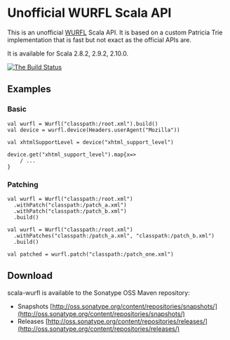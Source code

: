 Unofficial WURFL Scala API
==========================
This is an unofficial [WURFL](http://wurfl.sourceforge.net/) Scala API. It is based on a custom Patricia Trie
implementation that is fast but not exact as the official APIs are.

It is available for Scala 2.8.2, 2.9.2, 2.10.0.

[![The Build Status](https://travis-ci.org/filosganga/scala-wurfl.png?branch=master)](https://travis-ci.org/filosganga/scala-wurfl)

Examples
--------

### Basic
    val wurfl = Wurfl("classpath:/root.xml").build()
    val device = wurfl.device(Headers.userAgent("Mozilla"))

    val xhtmlSupportLevel = device("xhtml_support_level")

    device.get("xhtml_support_level").map{x=>
        / ...
    }


### Patching

    val wurfl = Wurfl("classpath:/root.xml")
      .withPatch("classpath:/patch_a.xml")
      .withPatch("classpath:/patch_b.xml")
      .build()

    val wurfl = Wurfl("classpath:/root.xml")
      .withPatches("classpath:/patch_a.xml", "classpath:/patch_b.xml")
      .build()

    val patched = wurfl.patch("classpath:/patch_one.xml")
Download
--------
scala-wurfl is available to the Sonatype OSS Maven repository:

 *    Snapshots [http://oss.sonatype.org/content/repositories/snapshots/](http://oss.sonatype.org/content/repositories/snapshots/)
 *    Releases [http://oss.sonatype.org/content/repositories/releases/](http://oss.sonatype.org/content/repositories/releases/)